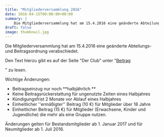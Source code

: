 ```yaml
---
title: "Mitgliederversammlung 2016"
date: 2016-04-15T00:00:00+00:00
summary: |
    Die Mitgliederversammlung hat am 15.4.2016 eine geänderte Abteilungs- und Beitragsordnung verabschiedet.Den Text hierzu gibt es auf der Seite "Der Club" unter "Beitrag" zu lesen.Wichtige Änderungen siehe unter <MEHR...>
draft: false
image: thumbnail.jpg
---
```


Die Mitgliederversammlung hat am 15.4.2016 eine geänderte Abteilungs- und Beitragsordnung verabschiedet.

Den Text hierzu gibt es auf der Seite "Der Club" unter "[Beitrag](beitrag.html)

" zu lesen.

Wichtige Änderungen:

- Beitragseinzug nur noch **halbjährlich **  
 - Keine Beitragsrückerstattung für ungenutzte Zeiten eines Halbjahres  
 - Kündigungsfrist 2 Monate vor Ablauf eines Halbjahres  
 - Einheitlicher ''ermäßigter'' Beitrag (10 €) für Mitglieder über 18 Jahre  
 - Einheitlicher Beitrag (15 €) für Mitglieder (Erwachsene, Kinder und Jugendliche) die mehr als eine Gruppe nutzen.

Änderungen gelten für Bestandsmitglieder ab 1. Januar 2017 und für Neumitglieder ab 1. Juli 2016.


